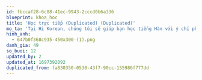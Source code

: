 ```yaml
---
id: fbccaf28-6c88-41ec-9943-2cccd0b6a336
blueprint: khoa_hoc
title: 'Học trực tiếp (Duplicated) (Duplicated)'
mo_ta: 'Tại Hi Korean, chúng tôi sẽ giúp bạn học tiếng Hàn với ý chí phấn đấu, tự tin để vững tiến vào tương lai và tự tin bước vào các công ty Hàn Quốc để làm việc.'
hinh_anh:
  - 647b0f368c935-450x300-(1).png
danh_gia: 49
so_buoi: 12
updated_by: 2
updated_at: 1697392092
duplicated_from: fa830350-0530-43f7-90cc-155986f777dd
---
```

